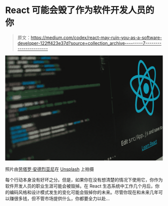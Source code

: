 # React 可能会毁了作为软件开发人员的你

> 原文：<https://medium.com/codex/react-may-ruin-you-as-a-software-developer-122ff423e37d?source=collection_archive---------7----------------------->

![](img/12103d837d0b0fb94056c3ffcc9f04d2.png)

照片由[劳塔罗·安德烈亚尼](https://unsplash.com/@lautaroandreani?utm_source=medium&utm_medium=referral)在 [Unsplash](https://unsplash.com?utm_source=medium&utm_medium=referral) 上拍摄

每个行动本身没有好坏之分。但是，如果你在没有想清楚的情况下使用它，你作为软件开发人员的职业生涯可能会被毁掉。在 React 生态系统中工作几个月后，你的编码风格和设计模式发生的变化可能会毁掉你的未来。尽管你现在和未来几年可以赚很多钱，但不管市场提供什么，你都要全力以赴…